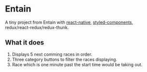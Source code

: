 # Entain
A tiny project from Entain with [react-native](https://reactnative.dev), [styled-components](https://styled-components.com), redux/react-redux/redux-thunk.

## What it does
1. Displays 5 next comming races in order.
2. Three category buttons to filter the races displaying.
3. Race which is one minute past the start time would be taking out.
